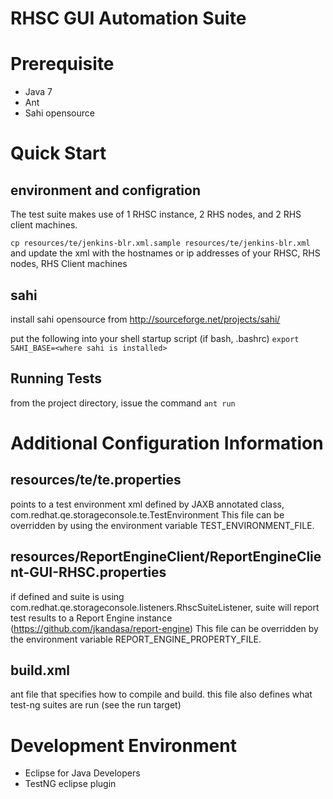 RHSC GUI Automation Suite
=========================

Prerequisite
===========
* Java 7
* Ant 
* Sahi opensource


Quick Start
===========


environment and configration
---------------------------
The test suite makes use of 1 RHSC instance, 2 RHS nodes, and 2 RHS client machines.

`cp resources/te/jenkins-blr.xml.sample resources/te/jenkins-blr.xml`
and update the xml with the hostnames or ip addresses of your RHSC, RHS nodes, RHS Client machines

sahi
----
install sahi opensource from http://sourceforge.net/projects/sahi/

put the following into your shell startup script (if bash, .bashrc)
`export SAHI_BASE=<where sahi is installed>`


Running Tests
--------------
from the project directory, issue the command `ant run`


Additional Configuration Information
====================================

resources/te/te.properties
--------------------------
points to a test environment xml defined by JAXB annotated class, com.redhat.qe.storageconsole.te.TestEnvironment
This file can be overridden by using the environment variable TEST_ENVIRONMENT_FILE.

resources/ReportEngineClient/ReportEngineClient-GUI-RHSC.properties
------------------------------------------------------------------
if defined and suite is using com.redhat.qe.storageconsole.listeners.RhscSuiteListener,
suite will report test results to a Report Engine instance (https://github.com/jkandasa/report-engine)
This file can be overridden by the environment variable REPORT_ENGINE_PROPERTY_FILE.

build.xml
--------
ant file that specifies how to compile and build. 
this file also defines what test-ng suites are run (see the run target)


Development Environment
=======================
* Eclipse for Java Developers
* TestNG eclipse plugin




